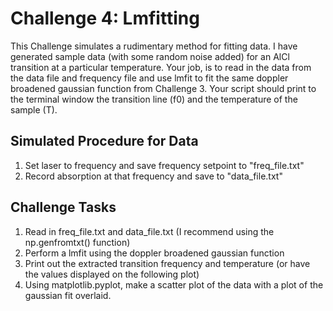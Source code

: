 # Challenge 4: Lmfitting

This Challenge simulates a rudimentary method for fitting data.  I have generated sample data (with some random noise added) for an AlCl transition at a particular temperature.  Your job, is to read in the data from the data file and frequency file and use lmfit to fit the same doppler broadened gaussian function from Challenge 3.  Your script should print to the terminal window the transition line (f0) and the temperature of the sample (T).

## Simulated Procedure for Data

1. Set laser to frequency and save frequency setpoint to "freq_file.txt"
2. Record absorption at that frequency and save to "data_file.txt"


## Challenge Tasks

1. Read in freq_file.txt and data_file.txt (I recommend using the np.genfromtxt() function)
2. Perform a lmfit using the doppler broadened gaussian function
3. Print out the extracted transition frequency and temperature (or have the values displayed on the following plot)
4. Using matplotlib.pyplot, make a scatter plot of the data with a plot of the gaussian fit overlaid.